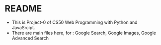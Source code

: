 # README
- This is Project-0 of CS50 Web Programming with Python and JavaSrcipt.
- There are main files here, for : Google Search, Google Images, Google Advanced Search